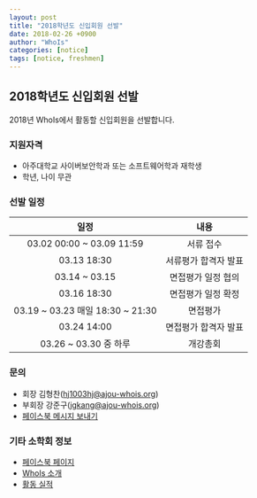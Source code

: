 ```yaml
---
layout: post
title: "2018학년도 신입회원 선발"
date: 2018-02-26 +0900
author: "WhoIs"
categories: [notice]
tags: [notice, freshmen]
---
```


## 2018학년도 신입회원 선발
2018년 WhoIs에서 활동할 신입회원을 선발합니다.

### 지원자격
* 아주대학교 사이버보안학과 또는 소프트웨어학과 재학생
* 학년, 나이 무관

### 선발 일정
| 일정 | 내용 |
|:-:|:-:|
| 03.02 00:00 ~ 03.09 11:59 | 서류 접수 |
| 03.13 18:30 | 서류평가 합격자 발표 |
| 03.14 ~ 03.15 | 면접평가 일정 협의 |
| 03.16 18:30 | 면접평가 일정 확정 |
| 03.19 ~ 03.23 매일 18:30 ~ 21:30 | 면접평가 |
| 03.24 14:00 | 면접평가 합격자 발표 |
| 03.26 ~ 03.30 중 하루 | 개강총회 |

### 문의
* 회장 김형찬(hj1003hj@ajou-whois.org)
* 부회장 강준구(jgkang@ajou-whois.org)
* [페이스북 메시지 보내기](https://m.me/ajou-whois)

### 기타 소학회 정보
* [페이스북 페이지](https://fb.com/ajou-whois)
* [WhoIs 소개](https://blog.ajou-whois.org/about/)
* [활동 실적](https://blog.ajou-whois.org/achievement/)
